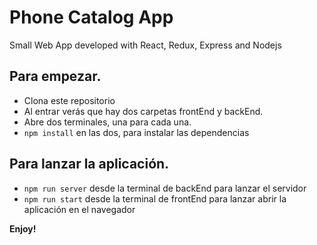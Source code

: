 # Phone Catalog App
Small Web App developed with React, Redux, Express and Nodejs

## Para empezar.

- Clona este repositorio
- Al entrar verás que hay dos carpetas frontEnd y backEnd.
- Abre dos terminales, una para cada una.
- `npm install` en las dos, para instalar las dependencias

## Para lanzar la aplicación.

- `npm run server` desde la terminal de backEnd para lanzar el servidor
- `npm run start` desde la terminal de frontEnd para lanzar abrir la aplicación en el navegador

**Enjoy!**

